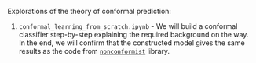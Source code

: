 Explorations of the theory of conformal prediction:

1. `conformal_learning_from_scratch.ipynb` - We will build a conformal classifier step-by-step explaining the required background on the way. 
In the end, we will confirm that the constructed model gives the same results as the code from [`nonconformist`](https://github.com/donlnz/nonconformist) library.
